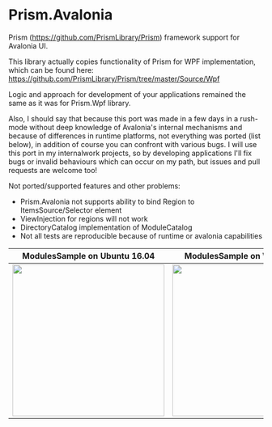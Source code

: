 # Prism.Avalonia
Prism (https://github.com/PrismLibrary/Prism) framework support for Avalonia UI.

This library actually copies functionality of Prism for WPF implementation, which can be found here:
https://github.com/PrismLibrary/Prism/tree/master/Source/Wpf
  
Logic and approach for development of your applications remained the same as it was for Prism.Wpf library. 

Also, I should say that because this port was made in a few days in a rush-mode without deep knowledge
of Avalonia's internal mechanisms and because of differences in runtime platforms, not everything was 
ported (list below), in addition of course you can confront with various bugs. 
I will use this port in my internalwork projects, so by developing applications I'll fix bugs 
or invalid behaviours which can occur on my path, but issues and pull requests are welcome too!

Not ported/supported features and other problems:
- Prism.Avalonia not supports ability to bind Region to ItemsSource/Selector element
- ViewInjection for regions will not work
- DirectoryCatalog implementation of ModuleCatalog
- Not all tests are reproducible because of runtime or avalonia capabilities

| ModulesSample on Ubuntu 16.04 | ModulesSample on Windows 10 |
|---|---|
| <img width='300' src='https://i.imgur.com/DkwcIkR.png'></a> | <img width='300' src='https://i.imgur.com/IKI87pv.png'></a> |
